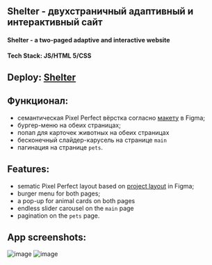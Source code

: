 ## Shelter - двухстраничный адаптивный и интерактивный сайт
#### Shelter - a two-paged adaptive and interactive website

**Tech Stack: JS/HTML 5/CSS**

## Deploy: <a href="https://elenaanisimova.github.io/shelter/shelter/pages/main/" target="_blank">Shelter</a>

## Функционал:
- семантическая Pixel Perfect вёрстка согласно [макету](https://www.figma.com/file/wapqTufr61uBybpPBkDXOV/shelter-dom-(Copy)?type=design&node-id=94-43&mode=design&t=FiKHacZfJFmxdCr5-0) в Figma;
- бургер-меню на обеих страницах;
- попап для карточек животных на обеих страницах
- бесконечный слайдер-карусель на странице `main`
- пагинация на странице `pets`.

## Features:
- sematic Pixel Perfect layout based on [project layout](https://www.figma.com/file/wapqTufr61uBybpPBkDXOV/shelter-dom-(Copy)?type=design&node-id=94-43&mode=design&t=FiKHacZfJFmxdCr5-0) in Figma;
- burger menu for both pages;
- a pop-up for animal cards on both pages
- endless slider carousel on the `main` page
- pagination on the `pets` page.

## App screenshots:
![image](https://github.com/ElenaAnisimova/shelter/assets/105546152/383450e9-2b6d-4fa9-9c49-f7a14ec77a30)
![image](https://github.com/ElenaAnisimova/shelter/assets/105546152/c6b73fdb-9e38-422b-a40a-dfc6b6a13e4f)
